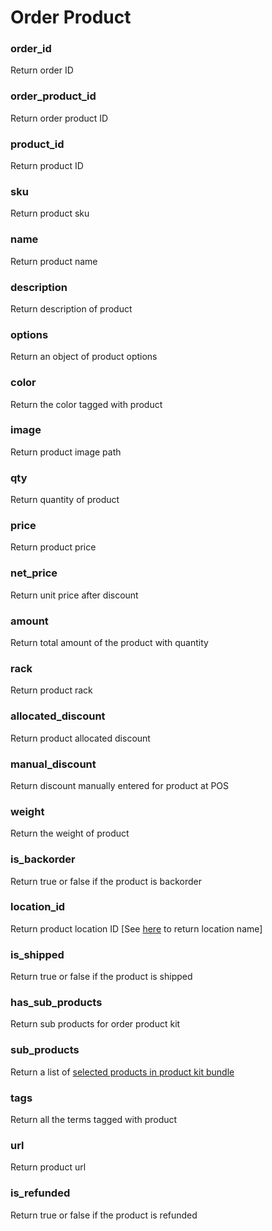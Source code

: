 # Order Product

### order\_id

Return order ID



### order\_product\_id

Return order product ID



### product\_id

Return product ID



### sku

Return product sku



### name

Return product name



### description

Return description of product



### options

Return an object of product options



### color

Return the color tagged with product



### image

Return product image path



### qty

Return quantity of product



### price

Return product price



### net\_price

Return unit price after discount



### amount

Return total amount of the product with quantity



### rack

Return product rack



### allocated\_discount

Return product allocated discount



### manual\_discount

Return discount manually entered for product at POS



### weight

Return the weight of product



### is\_backorder

Return true or false if the product is backorder



### location\_id

Return product location ID \[See [here](https://docs.shopcada.dev/reference/liquid-filters/string-filter#location_name) to return location name]



### is\_shipped

Return true or false if the product is shipped



### has\_sub\_products

Return sub products for order product kit



### sub\_products

Return a list of [selected products in product kit bundle](liquid/variables/order-product/order-product-kit.md)



### tags

Return all the terms tagged with product



### url

Return product url



### is\_refunded

Return true or false if the product is refunded
